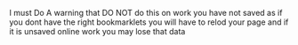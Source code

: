 I must Do A warning that DO NOT do this on work you have not saved as if you dont have the right bookmarklets you will have to relod your page and if it is unsaved online work you may lose that data
